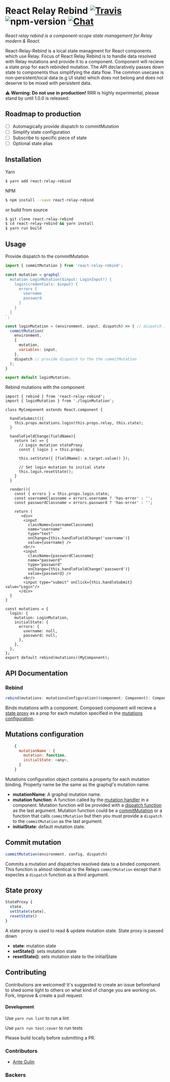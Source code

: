 # React Relay Rebind [![Travis][build-badge]][build] ![npm-version] [![Chat][discord]]([discord-invite])

_React relay rebind is a component-scope state management for Relay modern & React._

React-Relay-Rebind is a local state managment for React components which use Relay. Focus of React Relay Rebind is to handle data resolved with Relay mutations and provide it to a component. Component will recieve a state prop for each rebinded mutation. The API declaratively passes down state to components thus simplifying the data flow. The common usecase is non-persistent/local data (e.g UI state) which does not belong and does not deserve to be mixed with persistent data.

⚠️ **Warning: Do not use in production!** RRR is highly experimental, please stand by until 1.0.0 is released.

## Roadmap to production
- [ ] Automagically provide dispatch to commitMutation
- [ ] Simplify state configuration
- [ ] Subscribe to specific piece of state
- [ ] Optional state alias

## Installation
Yarn
```bash
$ yarn add react-relay-rebind
```
 NPM
```bash
$ npm install --save react-relay-rebind
```
or build from source
```bash
$ git clone react-relay-rebind
$ cd react-relay-rebind && yarn install
$ yarn run build
```
## Usage
Provide dispatch to the commitMutation
```javascript
import { commitMutation } from 'react-relay-rebind';

const mutation = graphql`
  mutation LoginMutation($input: LoginInput!) {
    login(credentials: $input) {
      errors {
        username
        password
      }
    }
  }
`;

const loginMutation = (environment, input, dispatch) => { // dispatch is passed as the last argument
  commitMutation(
    environment,
    {
      mutation,
      variables: input,
    },
    dispatch // provide dispatch to the the commitMutation
  );
}

export default loginMutation;
```
Rebind mutations with the component
```JSX
import { rebind } from 'react-relay-rebind';
import { loginMutation } from './loginMutation';

class MyComponent extends React.component {

  handleSubmit(){
    this.props.mutations.login(this.props.relay, this.state);
  }

  handleFieldChange(fieldName){
    return (e) => {
      // Login mutation stateProxy
      const { login } = this.props;

      this.setState({ [fieldName]: e.target.value() });

      // Set login mutation to initial state
      this.login.resetState();
    }
  }

  render(){
    const { errors } = this.props.login.state;
    const usernameClassname = errors.username ? 'has-error' : '';
    const passwordClassname = errors.password ? 'has-error' : '';

    return (
       <div>
        <input
          className={usernameClassname}
          name="username"
          type="text"
          onChange={this.handleFieldChange('username')}
          value={username} />
        <br/>
        <input
          className={passwordClassname}
          name="password"
          type="password"
          onChange={this.handleFieldChange('password')}
          value={password} />
        <br/>
        <input type="submit" onClick={this.handleSubmit} value="Login"/>
      </div>
  }
}

const mutations = {
  login: {
    mutation: LoginMutation,
    initialState: {
      errors: {
        username: null,
        password: null,
      },
    },
  },
};
export default rebind(mutations)(MyComponent);
```
## API Documentation

### Rebind
```javascript
rebind(mutations: mutationsConfiguration)(component: Component): Component
```
Binds mutations with a component. Composed component will recieve a [state proxy](#stateProxy) as a prop for each mutation specified in the [mutations configuration](#mutationsConfiguration).

## Mutations configuration
```javascript
    {
      mutationName : {
        mutation: function,
        initialState: <any>,
      }
    }
```
Mutations configuration object contains a property for each mutation binding. Property name be the same as the graphql's mutation name.
* **mutationName**: A graphql mutation name.
* **mutation function**: A function called by the [mutation handler](#mutation-handler) in a component. Mutation function will be provided with a [dispatch function](dispatch) as the last argument. Mutation function could be a [commitMutation](commit-mutation) or a function that calls `commitMutation` but then you must provide a `dispatch` to the `commitMutation` as the last argument.
* **initialState**: default mutation state.

## Commit mutation
```javascript
commitMutation(environment, config, dispatch)
```
Commits a mutation and dispatches resolved data to a binded component. This function is almost identical to the Relays `commitMutation` except that it expectes a `dispatch` function as a third argument.

## State proxy
```javascript
StateProxy {
  state,
  setState(state),
  resetState()
}
```
A state proxy is used to read & update mutation state. State proxy is passed down 
* **state**: mutation state
* **setState()**: sets mutation state
* **resetState()**: sets mutation state to the initialState


## Contributing
Contributions are welcomed! It's suggested to create an issue beforehand to shed some light to others on what kind of change you are working on.
Fork, improve & create a pull request.

#### Development
Use `yarn run lint` to run a lint

Use `yarn run test:cover` to run tests

Please build locally before submitting a PR.

### Contributors
- [Ante Gulin](https://github.com/antegulin)

### Backers
<!--- ![ag04logo](http://ag04.com/site/wp-content/uploads/2012/07/ag-novi-logo.gif) -->






[npm-version]: https://img.shields.io/npm/v/react-relay-rebind.svg
[build-badge]: https://travis-ci.org/antegulin/react-relay-rebind.svg?branch=master
[build]: https://travis-ci.org/antegulin/react-relay-rebind
[discord]: https://img.shields.io/badge/chat-on%20discord-7289da.svg
[discord-invite]: https://discord.gg/EDwd5wr
